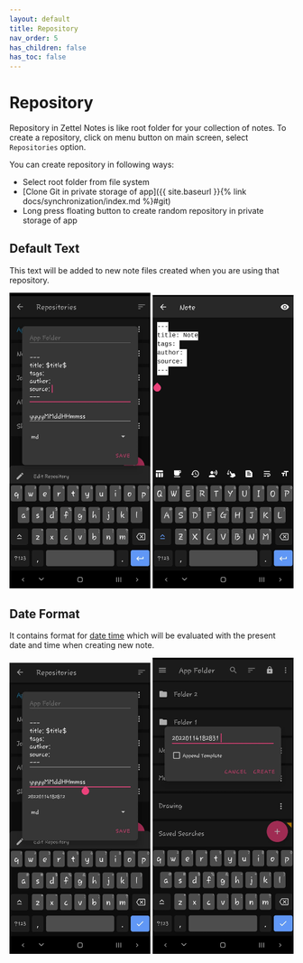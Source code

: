 ```yaml
---
layout: default
title: Repository
nav_order: 5
has_children: false
has_toc: false
---
```


# Repository

Repository in Zettel Notes is like root folder for your collection of notes. To create a repository, click on menu button on main screen, select `Repositories` option.

You can create repository in following ways:

- Select root folder from file system
- [Clone Git in private storage of app]({{ site.baseurl }}{% link docs/synchronization/index.md %}#git)
- Long press floating button to create random repository in private storage of app

## Default Text 

This text will be added to new note files created when you are using that repository.

<img src="/assets/repository/defaulttxt1.webp" alt="Default Text" width="250"/>
<img src="/assets/repository/defaulttxt2.webp" alt="Default Text" width="250"/>

## Date Format 

It contains format for [date time](https://docs.oracle.com/javase/7/docs/api/java/util/Formatter.html) which will be evaluated with the present date and time when creating new note.

<img src="/assets/repository/dateformat1.webp" alt="Date Format" width="250"/>
<img src="/assets/repository/dateformat2.webp" alt="Date Format" width="250"/>
